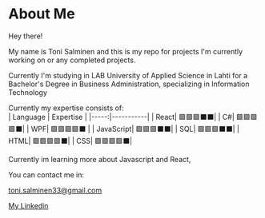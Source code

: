 # About Me
Hey there!

My name is Toni Salminen and this is my repo for projects I'm currently working on or any completed projects.

Currently I'm studying in LAB University of Applied Science in Lahti for a Bachelor's Degree in Business Administration, specializing in Information Technology

Currently my expertise consists of:<br>
| Language | Expertise |
|-----:|-----------|
|     React| :green_square::green_square::green_square::black_large_square::black_large_square:|
|     C#| :green_square::green_square::green_square::green_square::black_large_square:|
|     WPF| :green_square::green_square::green_square::green_square::black_large_square:    |
|     JavaScript| :green_square::green_square::green_square::black_large_square::black_large_square:|
|     SQL| :green_square::green_square::green_square::black_large_square::black_large_square:|
|     HTML| :green_square::green_square::green_square::green_square::black_large_square:|
|     CSS| :green_square::green_square::green_square::green_square::black_large_square:|

Currently im learning more about Javascript and React, 

You can contact me in:

toni.salminen33@gmail.com

[My Linkedin](https://www.linkedin.com/in/toni-salminen-7b51a3222/)
